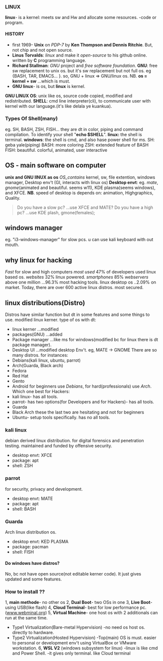 ### LINUX
**linux**- is a kernel: meets sw and Hw and allocate some resources.
       -code or program.

#### HISTORY
- first 1969- **Unix** on *PDP-7* by **Ken Thompson and Dennis Ritchie**. 
But, not chip and not open source.
- **Linus Torvalds**: *linux* and make it *open-source* to his github online. written by **C** programming language.
- **Richard Stallman**: *GNU* project and *free software foundation*.  **GNU**: free  sw replacement to unix os. but it's sw replacement but not full os. eg {BASH, TAR, EMACS... }. 
    so,  GNU + linux => GNU/linux os.
  NB.  **os = kernel + sw**   ...which is must.
- **GNU linux**- is os, but **linux** is kernel.

**GNU LINUX OS**: unix like os, source code copied, modified and redistributed.
**SHELL**: cmd line interpreter(cli), to communicate user with kernel with our language.(it's like delala ye kuankua). 
### Types Of Shell(many)
eg. SH, BASH, ZSH, FISH... they are dt in color, piping and command compilation.
To identify your shell "**echo $SHELL**".
**linux:** the shell is terminal.
**windows**: the shell is cmd, and also hase power shell for ms.
SH: geba yale(piping)
BASH: more coloring
ZSH: extended feature of BASH
FISH: beautiful. colorful, animated, user interactive

## OS - main software on computer
**unix and GNU lINUX as os**
*OS_contains* kernel, sw, file extention, windows manager, Desktop env't (GI, interacts with linux os)
**Desktop envt**: eg. *mate*, *gnome*(animated and beautiful. seems w11), KDE plasma(seems windows), and XFCE.
**NB**. speed of desktop is depends on:
animation, Highgraphics, Quality.
>Do you have a slow pc? ...use XFCE and MATE?
>Do you have a high pc? ...use KDE plash, gmone(females);
## windows manager
eg. "i3-windows-manager" for slow pcs. 
u can use kali keyboard with out mouth.
## why linux for hacking
*Fast* for slow and high computers
*most used* 47% of developers used linux based os.
*websites* 32%  linux powered.
*smartphones* 85%
*webservers* above one million ...96.3%
most hacking tools.
linux desktop os ..2.09% on market.
Today, there are over 600 active linux distros.
most secured.
## linux distributions(Distro)
Distros have similar function but dt in some features and some things to use.
modified linux kerner. type of os with dt:
- linux kerner ...modified
- packages(GNU) ...added
- Package manager ...like ms for windows(modified bc for linux there is dt package manager).
- Desktop UI ...modified desktop Env't.      eg, MATE -> GNOME
There are so many distros. for instances:
- Debians(kali linux, ubuntu, parrot)
- Arch(Guarda, Black arch)
- Fedora
- Red Hat
- Gento
- Android
for beginners use *Debians*, for hard(professionals) use *Arch*.
Which one best for Hackers:
- kali linux- has all tools.
- parrot- has two options(for Developers and for Hackers)- has all tools.
- Guarda   
- Black Arch       these the last two are hesitating and not for beginners 
- Ubuntu- setup tools specifically. has no all tools.
### kali linux
debian derived linux distribution. for digital forensics and penetration testing.
maintained and funded by offensive security.
- desktop envt: XFCE
- package: apt
- shell: ZSH
### parrot
for security, privacy and development.
- desktop envt: MATE
- package: apt
- shell: BASH
### Guarda
Arch linux distribution os.
- desktop envt: KED PLASMA
- package: pacman
- shell: FISH
#### Do windows have distros?
No, bc not have open source(not editable kerner code).
It just gives updated and some features.

### How to install ??
1, **main methode**- no other os
2, **Dual Boot**- two OSs in one
3, **Live Boot**- using USB(like flash)
4, **Cloud Terminal**- best for low performance pc. (www.webminal.org)
5, **Virtual Machine**- one host os with 2 additionals can run at the same time.
- Type1 Virtualization(Bare-metal Hypervision)
     -no need os host os. directly to hardware.
- Type2 Virtualization(Hosted Hypervision)
     -Top(main) OS is must. easier to personal or development env't
     using VirtualBox or VMware workstation.
6, **WSL V2** (windows subsystem for linux)
        -linux is like cmd and Power Shell.
        -it gives only terminal. like Cloud terminal